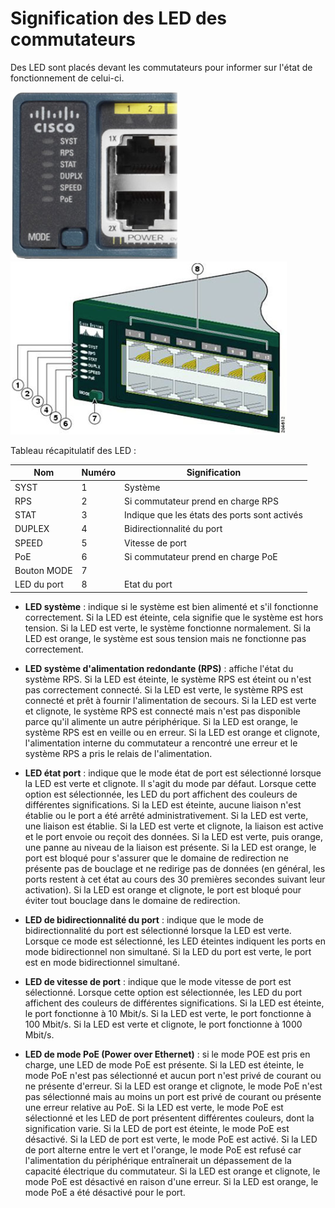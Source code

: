 # Signification des LED des commutateurs

Des LED sont placés devant les commutateurs pour informer sur l'état de fonctionnement de celui-ci.

![led commutateur image](../.images/switch_led_image.png "switch image")
![led commutateur schema](../.images/switch_led_schema.png "switch schema")  

Tableau récapitulatif des LED :

|     Nom     | Numéro | Signification                                | 
|-------------|--------|----------------------------------------------|
| SYST        | 1      | Système                                      |
| RPS         | 2      | Si commutateur prend en charge RPS           |
| STAT        | 3      | Indique que les états des ports sont activés |
| DUPLEX      | 4      | Bidirectionnalité du port                    |
| SPEED       | 5      | Vitesse de port                              |
| PoE         | 6      | Si commutateur prend en charge PoE           |
| Bouton MODE | 7      |                                              |
| LED du port | 8      | Etat du port                                 |

* **LED système** : indique si le système est bien alimenté et s'il fonctionne correctement. Si la LED est éteinte, cela signifie que le système est hors tension. Si la LED est verte, le système fonctionne normalement. Si la LED est orange, le système est sous tension mais ne fonctionne pas correctement.

* **LED système d'alimentation redondante (RPS)** : affiche l'état du système RPS. Si la LED est éteinte, le système RPS est éteint ou n'est pas correctement connecté. Si la LED est verte, le système RPS est connecté et prêt à fournir l'alimentation de secours. Si la LED est verte et clignote, le système RPS est connecté mais n'est pas disponible parce qu'il alimente un autre périphérique. Si la LED est orange, le système RPS est en veille ou en erreur. Si la LED est orange et clignote, l'alimentation interne du commutateur a rencontré une erreur et le système RPS a pris le relais de l'alimentation.

* **LED état port** : indique que le mode état de port est sélectionné lorsque la LED est verte et clignote. Il s'agit du mode par défaut. Lorsque cette option est sélectionnée, les LED du port affichent des couleurs de différentes significations. Si la LED est éteinte, aucune liaison n'est établie ou le port a été arrêté administrativement. Si la LED est verte, une liaison est établie. Si la LED est verte et clignote, la liaison est active et le port envoie ou reçoit des données. Si la LED est verte, puis orange, une panne au niveau de la liaison est présente. Si la LED est orange, le port est bloqué pour s'assurer que le domaine de redirection ne présente pas de bouclage et ne redirige pas de données (en général, les ports restent à cet état au cours des 30 premières secondes suivant leur activation). Si la LED est orange et clignote, le port est bloqué pour éviter tout bouclage dans le domaine de redirection.

* **LED de bidirectionnalité du port** : indique que le mode de bidirectionnalité du port est sélectionné lorsque la LED est verte. Lorsque ce mode est sélectionné, les LED éteintes indiquent les ports en mode bidirectionnel non simultané. Si la LED du port est verte, le port est en mode bidirectionnel simultané.

* **LED de vitesse de port** : indique que le mode vitesse de port est sélectionné. Lorsque cette option est sélectionnée, les LED du port affichent des couleurs de différentes significations. Si la LED est éteinte, le port fonctionne à 10 Mbit/s. Si la LED est verte, le port fonctionne à 100 Mbit/s. Si la LED est verte et clignote, le port fonctionne à 1000 Mbit/s.

* **LED de mode PoE (Power over Ethernet)** : si le mode POE est pris en charge, une LED de mode PoE est présente. Si la LED est éteinte, le mode PoE n'est pas sélectionné et aucun port n'est privé de courant ou ne présente d'erreur. Si la LED est orange et clignote, le mode PoE n'est pas sélectionné mais au moins un port est privé de courant ou présente une erreur relative au PoE. Si la LED est verte, le mode PoE est sélectionné et les LED de port présentent différentes couleurs, dont la signification varie. Si la LED de port est éteinte, le mode PoE est désactivé. Si la LED de port est verte, le mode PoE est activé. Si la LED de port alterne entre le vert et l'orange, le mode PoE est refusé car l'alimentation du périphérique entraînerait un dépassement de la capacité électrique du commutateur. Si la LED est orange et clignote, le mode PoE est désactivé en raison d'une erreur. Si la LED est orange, le mode PoE a été désactivé pour le port.